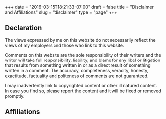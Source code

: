 +++
date = "2016-03-15T18:21:33-07:00"
draft = false
title = "Disclaimer and Affiliations"
slug = "disclaimer"
type = "page"
+++
## Declaration

The views expressed by me on this website do not necessarily reflect the views of my employers and those who link to this website.

Comments on this website are the sole responsibility of their writers and the writer will take full responsibility, liability, and blame for any libel or litigation that results from something written in or as a direct result of something written in a comment. The accuracy, completeness, veracity, honesty, exactitude, factuality and politeness of comments are not guaranteed.

I may inadvertently link to copyrighted content or other ill natured content. In case you find so, please report the content and it will be fixed or removed promptly.

## Affiliations
